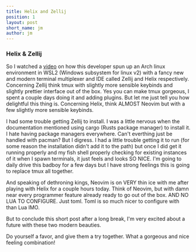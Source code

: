 ```yaml
---
title: Helix and Zellij
position: 1
layout: post
short_name: jm
author: jm
---
```

### Helix & Zellij

 So I watched a [video](https://www.youtube.com/watch?v=miwvF60BeMk&t=360s) on how this developer spun up an Arch linux environment in WSL2 (Windows subsystem for linux v2) with a fancy new and modern terminal multiplexer and IDE called Zellij and Helix respectively. Concerning Zellij think tmux with slightly more sensible keybinds and slightly prettier interface out of the box.  Yes you can make tmux gorgeous, I spent a couple days doing it and adding plugins.  But let me just tell you how delightful this thing is. Concerning Helix, think ALMOST Neovim but with a few slightly more sensible keybinds.

I had some trouble getting Zellij to install.  I was a little nervous when the documentation mentioned using cargo (Rusts package manager) to install it.  I hate having package managers everywhere.  Can't everthing just be handled with pacman?  But I digress.  I had a little trouble getting it to run (for some reason the installation didn't add it to the path) but once I did get it running properly and my fish shell properly checking for existing instances of it when I spawn terminals, it just feels and looks SO NICE.  I'm going to daily drive this badboy for a few days but I have strong feelings this is going to replace tmux all together.

And speaking of dethroning kings, Neovim is on VERY thin ice with me after playing with Helix for a couple hours today. Think of Neovim, but with damn near every programmer feature already ready to go out of the box.  AND NO LUA TO CONFIGURE.  Just toml.  Toml is so much nicer to configure with than Lua IMO.

But to conclude this short post after a long break, I'm very excited about a future with these two modern beauties.

Do yourself a favor, and give them a try together.  What a gorgeous and nice feeling combination!
